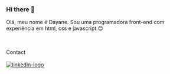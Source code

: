 ### Hi there 👋

Olá, meu nome é Dayane. Sou uma programadora front-end com experiência em html, css e javascript.:blush:

<br>
<br>
Contact
<br>
<br>
<a href="https://www.linkedin.com/in/dayane-soares-7196a526a"><img src="https://img.shields.io/badge/LinkedIn-0077B5?style=for-the-badge&logo=linkedin&logoColor=white" alt="linkedin-logo"><a/>
<br>
<br>

